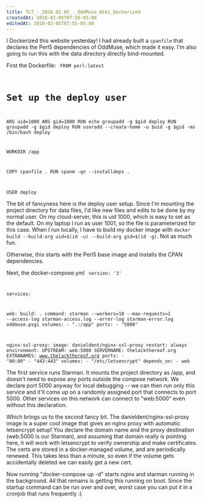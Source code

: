 ```yaml
---
title: TLT_-_2018.02.05_-_OddMuse_Wiki_Dockerized
createdAt: 2018-02-05T07:50-05:00
editedAt: 2018-02-05T07:55-05:00
---
```


I Dockerized this website yesterday! I had already built a `cpanfile` that declares the Perl5 dependencies of OddMuse, which made it easy. I'm also going to run this with the data directory directly bind-mounted.

First the Dockerfile:
<code>
FROM perl:latest

# Set up the deploy user
ARG uid=1000
ARG gid=1000
RUN echo groupadd -g $gid deploy
RUN groupadd -g $gid deploy
RUN useradd --create-home -u $uid -g $gid -ms /bin/bash deploy

WORKDIR /app

COPY cpanfile .
RUN cpanm -qn --installdeps .

USER deploy
</code>

The bit of fancyness here is the deploy user setup. Since I'm mounting the project directory for data files, I'd like new files and edits to be done by my normal user. On my cloud-server, this is uid 1000, which is easy to set as the default. On my laptop I run as user 1001, so the file is parameterized for this case. When I run locally, I have to build my docker image with `docker build --build-arg uid=$(id -u) --build-arg gid=$(id -g)`. Not as much fun.

Otherwise, this starts with the Perl5 base image and installs the CPAN dependencies.

Next, the docker-compose.yml
<code>
version: '3'

services:

  web:
    build: .
    command: starman --workers=10 --max-requests=1 --access-log starman-access.log --error-log starman-error.log oddmuse.psgi
    volumes:
      - ".:/app"
    ports:
      - "5000"

  nginx-ssl-proxy:
    image: danieldent/nginx-ssl-proxy
    restart: always
    environment:
      UPSTREAM: web:5000
      SERVERNAME: thelackthereof.org
      EXTRANAMES: www.thelackthereof.org
    ports:
      - "80:80"
      - "443:443"
    volumes:
      - "/etc/letsencrypt"
    depends_on:
      - web
</code>

The first service runs Starman. It mounts the project directory as /app, and doesn't need to expose any ports outside the compose network. We declare port 5000 anyway for local debugging -- we can then run only this service and it'll come up on a randomly assigned port that connects to port 5000. Other services on this network can connect to "web:5000" even without this declaration.

Which brings us to the second fancy bit. The danieldent/nginx-ssl-proxy image is a super cool image that gives an nginx proxy with automatic letsencrypt setup! You declare the domain name and the proxy destination (web:5000 is our Starman), and assuming that domain really is pointing here, it will work with letsencrypt to verify ownership and make certificates. The certs are stored in a docker-managed volume, and are periodically renewed. This takes less than a minute, so even if the volume gets accidentally deleted we can easily get a new cert.

Now running "docker-compose up -d" starts nginx and starman running in the background. All that remains is getting this running on boot. Since the startup command can be run over and over, worst case you can put it in a cronjob that runs frequently :)

